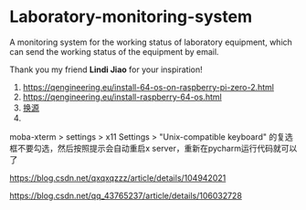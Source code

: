 # Laboratory-monitoring-system
A monitoring system for the working status of laboratory equipment, which can send the working status of the equipment by email.

Thank you my friend **Lindi Jiao** for your inspiration!


1. https://qengineering.eu/install-64-os-on-raspberry-pi-zero-2.html
1. https://qengineering.eu/install-raspberry-64-os.html
1. [换源](https://blog.csdn.net/qq_41071754/article/details/113731699)
1. 

moba-xterm > settings > x11 Settings > "Unix-compatible keyboard" 的复选框不要勾选，然后按照提示会自动重启x server，重新在pycharm运行代码就可以了

https://blog.csdn.net/qxqxqzzz/article/details/104942021

https://blog.csdn.net/qq_43765237/article/details/106032728